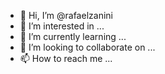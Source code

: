 - 👋 Hi, I’m @rafaelzanini
- 👀 I’m interested in ...
- 🌱 I’m currently learning ...
- 💞️ I’m looking to collaborate on ...
- 📫 How to reach me ...

<!---
rafaelzanini/rafaelzanini is a ✨ special ✨ repository because its `README.md` (this file) appears on your GitHub profile.
You can click the Preview link to take a look at your changes.
--->

